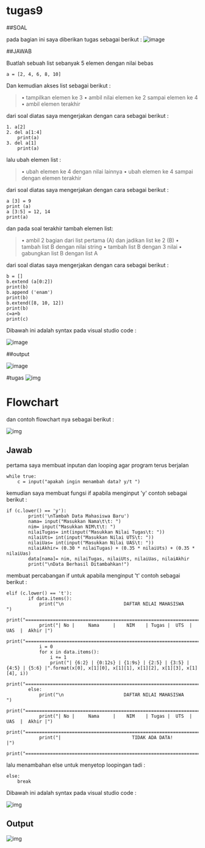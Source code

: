 # tugas9

##SOAL

pada bagian ini saya diberikan tugas sebagai berikut :
![image](https://user-images.githubusercontent.com/92866211/144412376-2f880c77-2df9-424f-80b5-2a9274def207.png)

##JAWAB

Buatlah sebuah list sebanyak 5 elemen dengan nilai bebas

    a = [2, 4, 6, 8, 10] 

Dan kemudian akses list sebagai berikut :

>• tampilkan elemen ke 3
>• ambil nilai elemen ke 2 sampai elemen ke 4
>• ambil elemen terakhir

dari soal diatas saya mengerjakan dengan cara sebagai berikut :

    1. a[2]
    2. del a[1:4]
        print(a)
    3. del a[1] 
        print(a)

lalu ubah elemen list :

>• ubah elemen ke 4 dengan nilai lainnya
>• ubah elemen ke 4 sampai dengan elemen terakhir

dari soal diatas saya mengerjakan dengan cara sebagai berikut :

    a [3] = 9
    print (a)
    a [3:5] = 12, 14
    print(a)

dan pada soal terakhir tambah elemen list:
>• ambil 2 bagian dari list pertama (A) dan jadikan list ke 2 (B)
>• tambah list B dengan nilai string
>• tambah list B dengan 3 nilai
>• gabungkan list B dengan list A

dari soal diatas saya mengerjakan dengan cara sebagai berikut : 

    b = []
    b.extend (a[0:2])
    print(b)
    b.append ('enam')
    print(b)
    b.extend([8, 10, 12])
    print(b)
    c=a+b
    print(c)

Dibawah ini adalah syntax pada visual studio code :

![image](https://user-images.githubusercontent.com/92866211/144419801-1626dcfd-96b5-48a2-99a4-f7e22741a194.png)


##output

![image](https://user-images.githubusercontent.com/92866211/144419901-2fb194c2-5841-4a48-b413-9e8eb0beff3b.png)

#tugas
![img](gambar/sssoal2.PNG)

# Flowchart

dan contoh flowchart nya sebagai berikut :

![img](flowchart.PNG)

## Jawab

pertama saya membuat inputan dan looping agar program terus berjalan

    while true:
        c = input("apakah ingin menambah data? y/t ")

kemudian saya membuat fungsi if apabila menginput 'y' contoh sebagai berikut :


    if (c.lower() == 'y'):                                               
            print('\nTambah Data Mahasiswa Baru')
            nama= input("Masukkan Nama\t\t: ")                                        
            nim= input("Masukkan NIM\t\t: ")                                         
            nilaiTugas= int(input("Masukkan Nilai Tugas\t: "))                              
            nilaiUts= int(input("Masukkan Nilai UTS\t: "))                                   
            nilaiUas= int(input("Masukkan Nilai UAS\t: "))                                    
            nilaiAkhir= (0.30 * nilaiTugas) + (0.35 * nilaiUts) + (0.35 * nilaiUas)              
            data[nama]= nim, nilaiTugas, nilaiUts, nilaiUas, nilaiAkhir                         
            print("\nData Berhasil Ditambahkan!")

membuat percabangan if untuk apabila menginput 't' contoh sebagai berikut : 

    elif (c.lower() == 't'):                                                                    
            if data.items():                                                                     
                print("\n                      DAFTAR NILAI MAHASISWA                    ")
                print("==================================================================")
                print("| No |     Nama     |    NIM    | Tugas |  UTS  |  UAS  |  Akhir |")
                print("==================================================================")
                i = 0
                for x in data.items():
                    i += 1
                    print("| {6:2} | {0:12s} | {1:9s} | {2:5} | {3:5} | {4:5} | {5:6} |".format(x[0], x[1][0], x[1][1], x[1][2], x[1][3], x[1][4], i))  
                print("==================================================================")
            else:
                print("\n                      DAFTAR NILAI MAHASISWA                    ")
                print("==================================================================")
                print("| No |     Nama     |    NIM    | Tugas |  UTS  |  UAS  |  Akhir |")
                print("==================================================================")
                print("|                          TIDAK ADA DATA!                       |")
                print("==================================================================")

lalu menambahan else untuk menyetop loopingan tadi :

    else:
        break

Dibawah ini adalah syntax pada visual studio code  :

![img](gambar/latihan2.PNG)

## Output

![img](gambar/output2.PNG)




